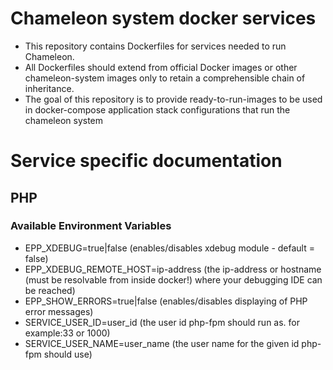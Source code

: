 # Chameleon system docker services

* This repository contains Dockerfiles for services needed to run Chameleon.
* All Dockerfiles should extend from official Docker images or other chameleon-system images only to retain a comprehensible chain of inheritance.
* The goal of this repository is to provide ready-to-run-images to be used in docker-compose application stack configurations that run the chameleon system

# Service specific documentation

## PHP

### Available Environment Variables

* EPP_XDEBUG=true|false (enables/disables xdebug module - default = false)
* EPP_XDEBUG_REMOTE_HOST=ip-address (the ip-address or hostname (must be resolvable from inside docker!) where your debugging IDE can be reached)
* EPP_SHOW_ERRORS=true|false (enables/disables displaying of PHP error messages)
* SERVICE_USER_ID=user_id (the user id php-fpm should run as. for example:33 or 1000)
* SERVICE_USER_NAME=user_name (the user name for the given id php-fpm should use)


